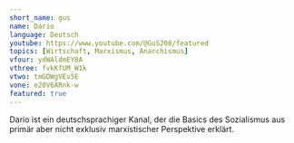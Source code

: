 ```yaml
---
short_name: gus
name: Dario
language: Deutsch
youtube: https://www.youtube.com/@GuS200/featured
topics: [Wirtschaft, Marxismus, Anarchismus]
vfour: ydWAldmEY8A
vthree: fvkKfUM_W1k
vtwo: tmGDWgVEv5E
vone: e20V6ARnk-w
featured: true
---
```

Dario ist ein deutschsprachiger Kanal, der die Basics des Sozialismus aus primär aber nicht exklusiv marxistischer Perspektive erklärt.
